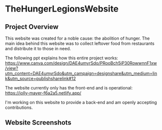 # TheHungerLegionsWebsite

## Project Overview

This website was created for a noble cause: the abolition of hunger. The main idea behind this website was to collect leftover food from restaurants and distribute it to those in need.

The following ppt explains how this entire project works: https://www.canva.com/design/DAE4umyrSdo/PRooBch5jP30RowwnnF1xw/view?utm_content=DAE4umyrSdo&utm_campaign=designshare&utm_medium=link&utm_source=publishsharelink#12 

The website currently only has the front-end and is operational: https://jolly-mayer-f6a2a5.netlify.app/ 

I'm working on this website to provide a back-end and am openly accepting contributions.

## Website Screenshots 
